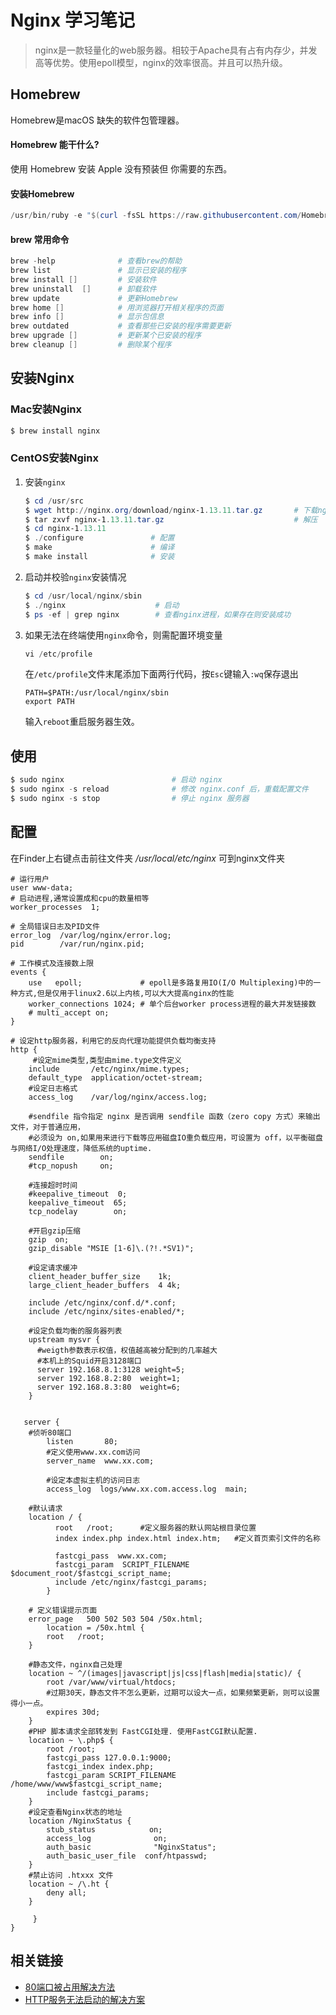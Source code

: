 # Nginx 学习笔记
> nginx是一款轻量化的web服务器。相较于Apache具有占有内存少，并发高等优势。使用epoll模型，nginx的效率很高。并且可以热升级。

## Homebrew
Homebrew是macOS 缺失的软件包管理器。

#### Homebrew 能干什么?
使用 Homebrew 安装 Apple 没有预装但 你需要的东西。

#### 安装Homebrew
``` powershell
/usr/bin/ruby -e "$(curl -fsSL https://raw.githubusercontent.com/Homebrew/install/master/install)"
```
#### brew 常用命令
``` powershell
brew -help				# 查看brew的帮助
brew list 				# 显示已安装的程序
brew install []			# 安装软件
brew uninstall 	[] 		# 卸载软件
brew update 			# 更新Homebrew
brew home [] 			# 用浏览器打开相关程序的页面
brew info [] 			# 显示包信息
brew outdated			# 查看那些已安装的程序需要更新
brew upgrade [] 		# 更新某个已安装的程序
brew cleanup [] 		# 删除某个程序
```

## 安装Nginx
### Mac安装Nginx
``` powershell
$ brew install nginx
```

### CentOS安装Nginx
1. 安装`nginx`
    ```powershell
    $ cd /usr/src 
    $ wget http://nginx.org/download/nginx-1.13.11.tar.gz       # 下载nginx
    $ tar zxvf nginx-1.13.11.tar.gz                             # 解压
    $ cd nginx-1.13.11
    $ ./configure               # 配置
    $ make                      # 编译
    $ make install              # 安装
    ```
2. 启动并校验`nginx`安装情况
   ```powershell
   $ cd /usr/local/nginx/sbin
   $ ./nginx                    # 启动
   $ ps -ef | grep nginx        # 查看nginx进程，如果存在则安装成功
   ```
3. 如果无法在终端使用`nginx`命令，则需配置环境变量
   ```powershell
   vi /etc/profile
   ```
   
   在`/etc/profile`文件末尾添加下面两行代码，按`Esc`键输入`:wq`保存退出
   ```
   PATH=$PATH:/usr/local/nginx/sbin
   export PATH
   ```
   输入`reboot`重启服务器生效。
   

## 使用
``` powershell
$ sudo nginx						# 启动 nginx
$ sudo nginx -s reload  			# 修改 nginx.conf 后，重载配置文件
$ sudo nginx -s stop 				# 停止 nginx 服务器
```

## 配置
在Finder上右键点击前往文件夹 */usr/local/etc/nginx* 可到nginx文件夹

``` nginx
# 运行用户
user www-data;    
# 启动进程,通常设置成和cpu的数量相等
worker_processes  1;

# 全局错误日志及PID文件
error_log  /var/log/nginx/error.log;
pid        /var/run/nginx.pid;

# 工作模式及连接数上限
events {
    use   epoll;             # epoll是多路复用IO(I/O Multiplexing)中的一种方式,但是仅用于linux2.6以上内核,可以大大提高nginx的性能
    worker_connections 1024; # 单个后台worker process进程的最大并发链接数
    # multi_accept on; 
}

# 设定http服务器，利用它的反向代理功能提供负载均衡支持
http {
     #设定mime类型,类型由mime.type文件定义
    include       /etc/nginx/mime.types;
    default_type  application/octet-stream;
    #设定日志格式
    access_log    /var/log/nginx/access.log;

    #sendfile 指令指定 nginx 是否调用 sendfile 函数（zero copy 方式）来输出文件，对于普通应用，
    #必须设为 on,如果用来进行下载等应用磁盘IO重负载应用，可设置为 off，以平衡磁盘与网络I/O处理速度，降低系统的uptime.
    sendfile        on;
    #tcp_nopush     on;

    #连接超时时间
    #keepalive_timeout  0;
    keepalive_timeout  65;
    tcp_nodelay        on;
    
    #开启gzip压缩
    gzip  on;
    gzip_disable "MSIE [1-6]\.(?!.*SV1)";

    #设定请求缓冲
    client_header_buffer_size    1k;
    large_client_header_buffers  4 4k;

    include /etc/nginx/conf.d/*.conf;
    include /etc/nginx/sites-enabled/*;

    #设定负载均衡的服务器列表
    upstream mysvr {
      #weigth参数表示权值，权值越高被分配到的几率越大
      #本机上的Squid开启3128端口
      server 192.168.8.1:3128 weight=5;
      server 192.168.8.2:80  weight=1;
      server 192.168.8.3:80  weight=6;
    }


   server {
    #侦听80端口
        listen       80;
        #定义使用www.xx.com访问
        server_name  www.xx.com;

        #设定本虚拟主机的访问日志
        access_log  logs/www.xx.com.access.log  main;

    #默认请求
    location / {
          root   /root;      #定义服务器的默认网站根目录位置
          index index.php index.html index.htm;   #定义首页索引文件的名称

          fastcgi_pass  www.xx.com;
          fastcgi_param  SCRIPT_FILENAME  $document_root/$fastcgi_script_name; 
          include /etc/nginx/fastcgi_params;
        }

    # 定义错误提示页面
    error_page   500 502 503 504 /50x.html;  
        location = /50x.html {
        root   /root;
    }

    #静态文件，nginx自己处理
    location ~ ^/(images|javascript|js|css|flash|media|static)/ {
        root /var/www/virtual/htdocs;
        #过期30天，静态文件不怎么更新，过期可以设大一点，如果频繁更新，则可以设置得小一点。
        expires 30d;
    }
    #PHP 脚本请求全部转发到 FastCGI处理. 使用FastCGI默认配置.
    location ~ \.php$ {
        root /root;
        fastcgi_pass 127.0.0.1:9000;
        fastcgi_index index.php;
        fastcgi_param SCRIPT_FILENAME /home/www/www$fastcgi_script_name;
        include fastcgi_params;
    }
    #设定查看Nginx状态的地址
    location /NginxStatus {
        stub_status            on;
        access_log              on;
        auth_basic              "NginxStatus";
        auth_basic_user_file  conf/htpasswd;
    }
    #禁止访问 .htxxx 文件
    location ~ /\.ht {
        deny all;
    }
     
     }
}
```

## 相关链接
- [80端口被占用解决方法](https://www.cnblogs.com/zhaoweidong/p/5710280.html)
- [HTTP服务无法启动的解决方案](https://blog.csdn.net/u010792238/article/details/22661767)
